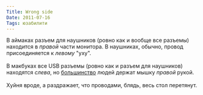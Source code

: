 ```yaml
---
Title: Wrong side
Date: 2011-07-16
Tags: юзабилити
---
```


<div class="text">В аймаках разъем для наушников (ровно как и вообще все разъемы) находится в <i>правой</i> части монитора. В наушниках, обычно, провод присоединяется к <i>левому</i> "уху".<br /><br />
В макбуках все USB разъемы (ровно как и разъем для наушников) находятся <i>слева</i>, но <a href="http://ru.wikipedia.org/wiki/%D0%9F%D1%80%D0%B0%D0%B2%D1%88%D0%B0">большинство</a> людей держат мышку <i>правой</i> рукой.<br /><br />
Хуйня вроде, а раздражает, что проводами, блядь, весь стол перетянут.</div>